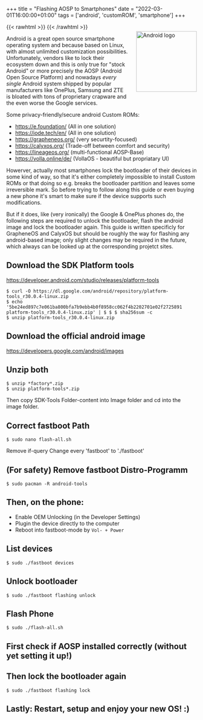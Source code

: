 +++
title = "Flashing AOSP to Smartphones"
date = "2022-03-01T16:00:00+01:00"
tags  = ['android', 'customROM', 'smartphone']
+++

{{< rawhtml >}}
    <img src="/posts/Android_logo.png" alt="Android logo" style="float: right; height: 160px; margin: 20px 0px 20px 20px;">
{{< /rawhtml >}}

Android is a great open source smartphone operating system and because based on Linux, with almost unlimited customization possibilities. Unfortunately, vendors like to lock their ecosystem down and this is only true for "stock Android" or more precisely the AOSP (Android Open Source Platform) and nowadays _every single_ Android system shipped by popular manufacturers like OnePlus, Samsung and ZTE is bloated with tons of proprietary crapware and the even worse the Google services.

Some privacy-friendly/secure android Custom ROMs:
- https://e.foundation/ (All in one solution)
- https://iode.tech/en/ (All in one solution)
- https://grapheneos.org/ (very securtity-focused)
- https://calyxos.org/ (Trade-off between comfort and security)
- https://lineageos.org/ (multi-functional AOSP-Base)
- https://volla.online/de/ (VollaOS - beautiful but propriatary UI)

Howerver, actually most smartphones lock the bootloader of their devices in some kind of way, so that it's either completely impossible to install Custom ROMs or that doing so e.g. breaks the bootloader partition and leaves some irreversible mark.
So before trying to follow along this guide or even buying a new phone it's smart to make sure if the device supports such modifications.

But if it does, like (very ironically) the Google & OnePlus phones do, the following steps are required to unlock the bootloader, flash the android image and lock the bootloader again. This guide is written specificly for GrapheneOS and CalyxOS but should be roughly the way for flashing any android-based image; only slight changes may be required in the future, which always can be looked up at the corresponding projetct sites.

## Download the SDK Platform tools

https://developer.android.com/studio/releases/platform-tools

```
$ curl -O https://dl.google.com/android/repository/platform-tools_r30.0.4-linux.zip
$ echo '5be24ed897c7e061ba800bfa7b9ebb4b0f8958cc062f4b2202701e02f2725891  platform-tools_r30.0.4-linux.zip' | $ $ $ sha256sum -c
$ unzip platform-tools_r30.0.4-linux.zip
```

## Download the official android image

https://developers.google.com/android/images

## Unzip both
```
$ unzip *factory*.zip
$ unzip platform-tools*.zip
```

Then copy SDK-Tools Folder-content into Image folder and cd into the image folder.

## Correct fastboot Path

```
$ sudo nano flash-all.sh
```
Remove if-query Change every 'fastboot' to './fastboot'

## (For safety) Remove fastboot Distro-Programm
```
$ sudo pacman -R android-tools
```

## Then, on the phone:
- Enable OEM Unlocking (in the Developer Settings)
- Plugin the device directly to the computer
- Reboot into fastboot-mode by `Vol- + Power`

## List devices
```
$ sudo ./fastboot devices
```

## Unlock bootloader
```
$ sudo ./fastboot flashing unlock
```

## Flash Phone
```
$ sudo ./flash-all.sh
```

## First check if AOSP installed correctly (without yet setting it up!) 
## Then lock the bootloader again
```
$ sudo ./fastboot flashing lock
```
## Lastly: Restart, setup and enjoy your new OS! :)
